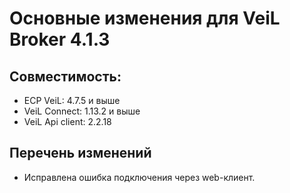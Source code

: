 # Основные изменения для VeiL Broker 4.1.3

## Совместимость:

- ECP VeiL: 4.7.5 и выше
- VeiL Connect: 1.13.2 и выше
- VeiL Api client: 2.2.18

## Перечень изменений

- Исправлена ошибка подключения через web-клиент.
